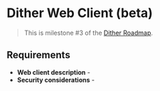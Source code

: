 # Dither Web Client (beta)

> This is milestone #3 of the [Dither Roadmap](./roadmap.md).

## Requirements

- **Web client description** -
- **Security considerations** - 
